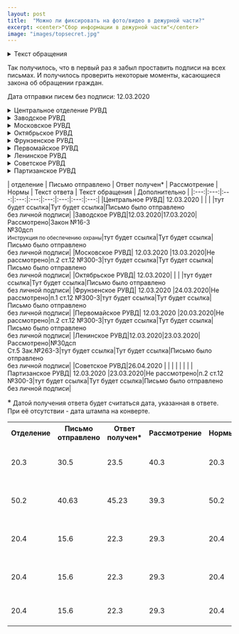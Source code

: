 ```yaml
---
layout: post
title:  "Можно ли фиксировать на фото/видео в дежурной части?"
excerpt: <center>"Сбор информации в дежурной части"</center>
image: "images/topsecret.jpg"
---
```

<details>
  <summary>Текст обращения</summary>
 <p style="margin-left: 50px;"> Я, гражданин Республики Беларусь, обращаюсь к Вам за разъяснением.</p>
<p style="margin-left: 50px;">  В соответствии со <strong> статьей 34 Конституции Республики Беларусь, “Гражданам Республики Беларусь гарантируется право на получение, хранение и распространение полной, достоверной и своевременной информации о деятельности государственных органов, общественных объединений, о политической, экономической, культурной и международной жизни, состоянии окружающей среды.”</strong>.</p>
<p style="margin-left: 50px;">  В соответствии со <strong>ст. 5 Закона № 263 – З «Об органах внутренних дел Республики Беларусь» от 17 июля 2007 года, “Деятельность органов внутренних дел является гласной, открытой для граждан и средств массовой информации в той мере, в какой это не противоречит требованиям законодательства Республики Беларусь о защите государственных секретов и иной охраняемой законом тайны.”</strong></p>
<p style="margin-left: 50px;">	В связи с изложенным, прошу пояснить:</p>
<p>1. Возможно ли проведение аудиозаписи, фотосъемки и видеофиксации на территории дежурной части РУВД ... района.</p>
<p>2. Если указанное в п.1 не разрешено, прошу пояснить, на основании каких нормативных документов запрещается сбор информации указанными методами</p> 
  </details>
<p>Так получилось, что в первый раз я забыл проставить подписи на всех письмах. И получилось проверить некоторые моменты, касающиеся закона об обращении граждан.</p>
<p>Дата отправки писем без подписи: 12.03.2020</p>

<details>
  <summary>Центральное отделение РУВД</summary>
  В целом ответ развернутый. В ответе ссылались на следующие документы:<br/>
  - Указ Президента Республики Беларусь "О некоторых вопросах в сфере государственных секретов" от 25.02.2011 №68;<br/>
  - Некие ведомственные правовые акты, регламентирующие режим секретности в ОВД и организацию пропускного режима на них;<br/>
 <p> - Ссылка на то, что что указанные акты имеют гриф "Для служебного пользования" (далее ДСП);</p>
 <p> - статья 18-1 Закона Республики Беларусь "Об информации, информатизации и защите информации" от 10.11.2008 №355-3, согласно которой, акты с грифом "ДСП" относятся к служебной информации, распространение которой ограничено.</p>
  
 <p> Ключевой момент, в вопросе "А можно ли?" кроется как раз в последнем пункте. В ответе прямым текстом говорится о невозможности разъяснения мне содержания правовых актов, которые запрещают мне проводить фотофиксацию на территории дежурной части. </p>
  
  ```Вердикт
  Снимать нельзя, но мы вам не расскажем почему
  ```
</details>

<details>
  <summary>Заводское РУВД</summary>
   
  ```Вердикт
  console.log("I'm a code block!");
  ```
  
</details>

<details>
  <summary>Московское РУВД</summary>
  
  ```Вердикт
  console.log("I'm a code block!");
  ```
  
</details>

<details>
  <summary>Октябрьское РУВД</summary>
  
  ```Вердикт
  console.log("I'm a code block!");
  ```
  
</details>

<details>
  <summary>Фрунзенское РУВД</summary>
  
  ```Вердикт
  console.log("I'm a code block!");
  ```
  
</details>

<details>
  <summary>Первомайское РУВД</summary>
  
  ```Вердикт
  console.log("I'm a code block!");
  ```
  
</details>

<details>
  <summary>Ленинское РУВД</summary>
  
  ```Вердикт
  console.log("I'm a code block!");
  ```
  
</details>

<details>
  <summary>Советское РУВД</summary>
  
  ```Вердикт
  console.log("I'm a code block!");
  ```
</details>

<details>
  <summary>Партизанское РУВД</summary>
  
  ```Вердикт
  console.log("I'm a code block!");
  ```
</details>

| отделение  |  Письмо отправлено | Ответ получен* | Рассмотрение  | Нормы  | Текст ответа  | Текст обращения  | Дополнительно  |
|:---:|:---:|:---:|:---:|:---:|:---:|:---:|:---:|:---:|
|Центральное РУВД| 12.03.2020 |   |   |   |тут будет ссылка|Тут будет ссылка|Письмо было отправлено <br>без личной подписи|
|Заводское РУВД|12.03.2020|17.03.2020|Рассмотрено|Закон №16-3<br>№30дсп<br><small>Инструкция по обеспечению охраны</small>|тут будет ссылка|Тут будет ссылка|Письмо было отправлено <br>без личной подписи|
|Московское РУВД| 12.03.2020 |13.03.2020|Не рассмотрено|п.2 ст.12 №300-3|тут будет ссылка|Тут будет ссылка|Письмо было отправлено <br>без личной подписи|
|Октябрьское РУВД| 12.03.2020|   |   |   |тут будет ссылка|Тут будет ссылка|Письмо было отправлено <br>без личной подписи|
|Фрунзенское РУВД| 12.03.2020 |24.03.2020|Не рассмотрено|п.1 ст.12 №300-3|тут будет ссылка|Тут будет ссылка|Письмо было отправлено <br>без личной подписи|
|Первомайское РУВД| 12.03.2020 |20.03.2020|Не рассмотрено|п.2 ст.12 №300-3|тут будет ссылка|Тут будет ссылка|Письмо было отправлено <br>без личной подписи|
|Ленинское РУВД|12.03.2020|23.03.2020|Рассмотрено|№30дсп<br>Ст.5 Зак.№263-3|тут будет ссылка|Тут будет ссылка|Письмо было отправлено <br>без личной подписи|
|Советское РУВД|26.04.2020 |   |   |   |   |   |   |
|Партизанское РУВД| 12.03.2020 |23.03.2020|Не рассмотрено|п.2 ст.12 №300-3|тут будет ссылка|Тут будет ссылка|Письмо было отправлено <br>без личной подписи|

<big>*</big> Датой получения ответа будет считаться дата, указанная в ответе. При её отсутствии - дата штампа на конверте.


<table>
<tr>
  <th>Отделение</th>
  <th>Письмо отправлено</th>
  <th>Ответ получен*</th>
  <th>Рассмотрение</th>
  <th>Нормы</th>
  <th>Текст ответа</th>
  <th>Текст обращения</th>
  <th>Дополнительно</th>
  </tr>
 <tr>
  <td>20.3</td>
  <td>30.5</td>
  <td>23.5</td>
  <td>40.3</td>
  <td>20.3</td>
  <td>30.5</td>
  <td>23.5</td>
  <td>Письмо было отправлено <br>без личной подписи</td>
 </tr>
<tr>
  <td>50.2</td>
  <td>40.63</td>
  <td>45.23</td>
  <td>39.3</td>
  <td>50.2</td>
  <td>40.63</td>
  <td>45.23</td>
  <td>Письмо было отправлено <br>без личной подписи</td>
</tr>
  <tr>
  <td>20.4</td>
  <td>15.6</td>
  <td>22.3</td>
  <td>29.3</td>
  <td>20.4</td>
  <td>15.6</td>
  <td>22.3</td>
  <td>Письмо было отправлено <br>без личной подписи</td>
</tr>
  <tr>
  <td>20.4</td>
  <td>15.6</td>
  <td>22.3</td>
  <td>29.3</td>
  <td>20.4</td>
  <td>15.6</td>
  <td>22.3</td>
  <td>Письмо было отправлено <br>без личной подписи</td>
</tr>
  <tr>
  <td>20.4</td>
  <td>15.6</td>
  <td>22.3</td>
  <td>29.3</td>
  <td>20.4</td>
  <td>15.6</td>
  <td>22.3</td>
  <td>Письмо было отправлено без личной подписи</td>
</tr>
</table>
